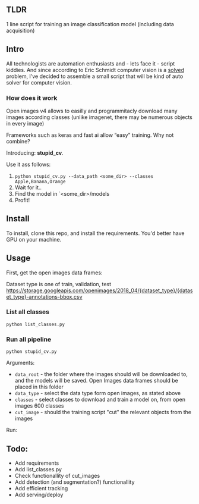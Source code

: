 
## TLDR
1 line script for training an image classification model (including data acquisition)

## Intro

All technologists are automation enthusiasts and - lets face it - script kiddies. And since according to Eric Schmidt computer vision is a [solved](https://twitter.com/math_rachel/status/1188863155612471306) problem, I’ve decided to assemble a small script that will be kind of auto solver for computer vision.

### How does it work

Open images v4 allows to easilly and programmitacly download many images according classes (unlike imagenet, there may be numerous objects in every image)

Frameworks such as keras and fast ai allow “easy” training. Why not combine?

Introducing: **stupid_cv**.

Use it ass follows:
1. `python stupid_cv.py --data_path <some_dir> --classes Apple,Banana,Orange`
2. Wait for it..
3. Find the model in `<some_dir>/models
4. Profit!


## Install

To install, clone this repo, and install the requirements. You'd better have GPU on your machine.

## Usage

First, get the open images data frames:

Dataset type is one of train, validation, test
https://storage.googleapis.com/openimages/2018_04/{dataset_type}/{dataset_type}-annotations-bbox.csv
### List all classes
`python list_classes.py`

### Run all pipeline
`python stupid_cv.py`

Arguments:

* `data_root` - the folder where the images should will be downloaded to, and the models will be saved. Open Images data frames should be placed in this folder
* `data_type` - select the data type form open images, as stated above
* `classes` - select classes to download and train a model on, from open images 600 classes
* `cut_image` - should the training script "cut" the relevant objects from the images

Run:

## Todo: 
* Add requirements
* Add list_classes.py
* Check functionallity of cut_images
* Add detection (and segmentation?) functionallity
* Add efficient tracking
* Add serving/deploy
